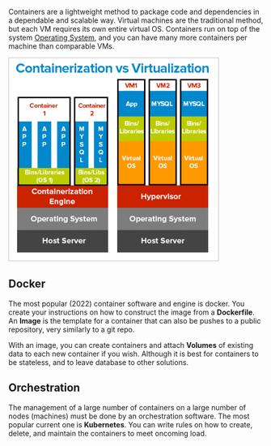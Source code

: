 

Containers are a lightweight method to package code and dependencies in a dependable and scalable way. Virtual machines are the traditional method, but each VM requires its own entire virtual OS. Containers run on top of the system [Operating System](../Systems%20Software/Operating%20System.md), and you can have many more containers per machine than comparable VMs.



![](../Attachments/Pasted%20image%2020220830225314.png)


## Docker

The most popular (2022) container software and engine is docker. You create your instructions on how to construct the image from a **Dockerfile**. An **Image** is the template for a container that can also be pushes to a public repository, very similarly to a git repo.

With an image, you can create containers and attach **Volumes** of existing data to each new container if you wish. Although it is best for containers to be stateless, and to leave database to other solutions.


## Orchestration

The management of a large number of containers on a large number of nodes (machines) must be done by an orchestration software. The most popular current one is **Kubernetes**. You can write rules on how to create, delete, and maintain the containers to meet oncoming load.